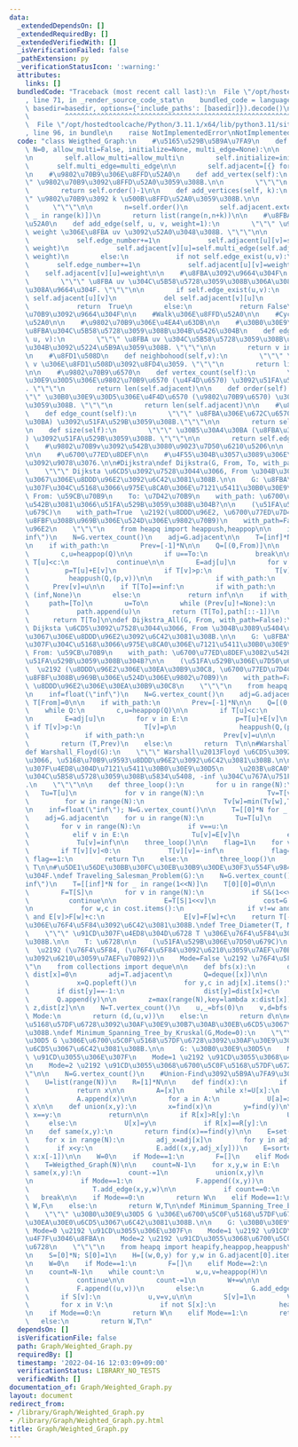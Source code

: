 ```yaml
---
data:
  _extendedDependsOn: []
  _extendedRequiredBy: []
  _extendedVerifiedWith: []
  _isVerificationFailed: false
  _pathExtension: py
  _verificationStatusIcon: ':warning:'
  attributes:
    links: []
  bundledCode: "Traceback (most recent call last):\n  File \"/opt/hostedtoolcache/Python/3.11.1/x64/lib/python3.11/site-packages/onlinejudge_verify/documentation/build.py\"\
    , line 71, in _render_source_code_stat\n    bundled_code = language.bundle(stat.path,\
    \ basedir=basedir, options={'include_paths': [basedir]}).decode()\n          \
    \         ^^^^^^^^^^^^^^^^^^^^^^^^^^^^^^^^^^^^^^^^^^^^^^^^^^^^^^^^^^^^^^^^^^^^^^^^^^^^^^^^^\n\
    \  File \"/opt/hostedtoolcache/Python/3.11.1/x64/lib/python3.11/site-packages/onlinejudge_verify/languages/python.py\"\
    , line 96, in bundle\n    raise NotImplementedError\nNotImplementedError\n"
  code: "class Weigthed_Graph:\n    #\u5165\u529B\u5B9A\u7FA9\n    def __init__(self,\
    \ N=0, allow_multi=False, initialize=None, multi_edge=None):\n\n        self.edge_number=0\n\
    \n        self.allow_multi=allow_multi\n        self.initialize=initialize\n \
    \       self.multi_edge=multi_edge\n\n        self.adjacent=[{} for _ in range(N)]\n\
    \n    #\u9802\u70B9\u306E\u8FFD\u52A0\n    def add_vertex(self):\n        \"\"\
    \" \u9802\u70B9\u3092\u8FFD\u52A0\u3059\u308B.\n\n        \"\"\"\n        self.adjacent.append({})\n\
    \        return self.order()-1\n\n    def add_vertices(self, k):\n        \"\"\
    \" \u9802\u70B9\u3092 k \u500B\u8FFD\u52A0\u3059\u308B.\n\n        k: int\n  \
    \      \"\"\"\n\n        n=self.order()\n        self.adjacent.extend([{} for\
    \ _ in range(k)])\n        return list(range(n,n+k))\n\n    #\u8FBA\u306E\u8FFD\
    \u52A0\n    def add_edge(self, u, v, weight=1):\n        \"\"\" \u91CD\u3055\u304C\
    \ weight \u306E\u8FBA uv \u3092\u52A0\u3048\u308B. \"\"\"\n\n        if self.allow_multi:\n\
    \            self.edge_number+=1\n            self.adjacent[u][v]=self.multi_edge(self.adjacent[u].get(v,self.initialize),\
    \ weight)\n            self.adjacent[v][u]=self.multi_edge(self.adjacent[v].get(u,self.initialize),\
    \ weight)\n        else:\n            if not self.edge_exist(u,v):\n         \
    \       self.edge_number+=1\n            self.adjacent[u][v]=weight\n        \
    \    self.adjacent[v][u]=weight\n\n    #\u8FBA\u3092\u9664\u304F\n    def remove_edge(self,u,v):\n\
    \        \"\"\" \u8FBA uv \u304C\u5B58\u5728\u3059\u308B\u306A\u3089\u3070\u53D6\
    \u308A\u9664\u304F. \"\"\"\n\n        if self.edge_exist(u,v):\n            del\
    \ self.adjacent[u][v]\n            del self.adjacent[v][u]\n            self.edge_number-=1\n\
    \            return  True\n        else:\n            return False\n\n    #\u9802\
    \u70B9\u3092\u9664\u304F\n\n    #Walk\u306E\u8FFD\u52A0\n\n    #Cycle\u306E\u8FFD\
    \u52A0\n\n    #\u9802\u70B9\u306E\u4EA4\u63DB\n\n    #\u30B0\u30E9\u30D5\u306B\
    \u8FBA\u304C\u5B58\u5728\u3059\u308B\u304B\u5426\u304B\n    def edge_exist(self,\
    \ u, v):\n        \"\"\" \u8FBA uv \u304C\u5B58\u5728\u3059\u308B\u304B\u3069\u3046\
    \u304B\u3092\u5224\u5B9A\u3059\u308B. \"\"\"\n\n        return v in self.adjacent[u]\n\
    \n    #\u8FD1\u508D\n    def neighbohood(self,v):\n        \"\"\" \u9802\u70B9\
    \ v \u306E\u8FD1\u508D\u3092\u8FD4\u3059. \"\"\"\n        return list(self.adjacent[v].keys())\n\
    \n\n    #\u9802\u70B9\u6570\n    def vertex_count(self):\n        \"\"\" \u30B0\
    \u30E9\u30D5\u306E\u9802\u70B9\u6570 (\u4F4D\u6570) \u3092\u51FA\u529B\u3059\u308B\
    . \"\"\"\n        return len(self.adjacent)\n\n    def order(self):\n        \"\
    \"\" \u30B0\u30E9\u30D5\u306E\u4F4D\u6570 (\u9802\u70B9\u6570) \u3092\u51FA\u529B\
    \u3059\u308B. \"\"\"\n        return len(self.adjacent)\n\n    #\u8FBA\u6570\n\
    \    def edge_count(self):\n        \"\"\" \u8FBA\u306E\u672C\u6570 (\u30B5\u30A4\
    \u30BA) \u3092\u51FA\u529B\u3059\u308B.\"\"\"\n\n        return self.edge_number\n\
    \n    def size(self):\n        \"\"\" \u30B5\u30A4\u30BA (\u8FBA\u306E\u672C\u6570\
    ) \u3092\u51FA\u529B\u3059\u308B. \"\"\"\n\n        return self.edge_number\n\n\
    \    #\u9802\u70B9v\u3092\u542B\u3080\u9023\u7D50\u6210\u5206\n\n    #\u8DDD\u96E2\
    \n\n    #\u6700\u77ED\u8DEF\n\n    #\u4F55\u304B\u3057\u3089\u306E\u9802\u70B9\
    \u3092\u9078\u3076.\n\n#Dijkstra\ndef Dijkstra(G, From, To, with_path=False):\n\
    \    \"\"\" Dijksta \u6CD5\u3092\u7528\u3044\u3066, From \u304B\u3089 To \u307E\
    \u3067\u306E\u8DDD\u96E2\u3092\u6C42\u3081\u308B.\n\n    G: \u8FBA\u306E\u91CD\
    \u307F\u304C\u5168\u3066\u975E\u8CA0\u306E\u7121\u5411\u30B0\u30E9\u30D5\n   \
    \ From: \u59CB\u70B9\n    To: \u7D42\u70B9\n    with_path: \u6700\u77ED\u8DEF\u3082\
    \u542B\u3081\u3066\u51FA\u529B\u3059\u308B\u304B?\n\n    (\u51FA\u529B\u306E\u7D50\
    \u679C)\n    with_path=True  \u2192(\u8DDD\u96E2, \u6700\u77ED\u7D4C\u8DEF\u306E\
    \u8FBF\u308B\u969B\u306E\u524D\u306E\u9802\u70B9)\n    with_path=False \u2192\u8DDD\
    \u96E2\n    \"\"\"\n    from heapq import heappush,heappop\n\n    inf=float(\"\
    inf\")\n    N=G.vertex_count()\n    adj=G.adjacent\n\n    T=[inf]*N; T[From]=0\n\
    \n    if with_path:\n        Prev=[-1]*N\n\n    Q=[(0,From)]\n\n    while Q:\n\
    \        c,u=heappop(Q)\n\n        if u==To:\n            break\n\n        if\
    \ T[u]<c:\n            continue\n\n        E=adj[u]\n        for v in E:\n   \
    \         p=T[u]+E[v]\n            if T[v]>p:\n                T[v]=p\n      \
    \          heappush(Q,(p,v))\n\n                if with_path:\n              \
    \      Prev[v]=u\n\n    if T[To]==inf:\n        if with_path:\n            return\
    \ (inf,None)\n        else:\n            return inf\n\n    if with_path:\n   \
    \     path=[To]\n        u=To\n        while (Prev[u]!=None):\n            u=Prev[u]\n\
    \            path.append(u)\n        return (T[To],path[::-1])\n    else:\n  \
    \      return T[To]\n\ndef Dijkstra_All(G, From, with_path=False):\n    \"\"\"\
    \ Dijksta \u6CD5\u3092\u7528\u3044\u3066, From \u304B\u3089\u5404\u9802\u70B9\u307E\
    \u3067\u306E\u8DDD\u96E2\u3092\u6C42\u3081\u308B.\n\n    G: \u8FBA\u306E\u91CD\
    \u307F\u304C\u5168\u3066\u975E\u8CA0\u306E\u7121\u5411\u30B0\u30E9\u30D5\n   \
    \ From: \u59CB\u70B9\n    with_path: \u6700\u77ED\u8DEF\u3082\u542B\u3081\u3066\
    \u51FA\u529B\u3059\u308B\u304B?\n\n    (\u51FA\u529B\u306E\u7D50\u679C)\n    with_path=True\
    \  \u2192 (\u8DDD\u96E2\u306E\u30EA\u30B9\u30C8, \u6700\u77ED\u7D4C\u8DEF\u306E\
    \u8FBF\u308B\u969B\u306E\u524D\u306E\u9802\u70B9)\n    with_path=False \u2192\
    \ \u8DDD\u96E2\u306E\u30EA\u30B9\u30C8\n    \"\"\"\n    from heapq import heappush,heappop\n\
    \n    inf=float(\"inf\")\n    N=G.vertex_count()\n    adj=G.adjacent\n\n    T=[inf]*N;\
    \ T[From]=0\n\n    if with_path:\n        Prev=[-1]*N\n\n    Q=[(0,From)]\n\n\
    \    while Q:\n        c,u=heappop(Q)\n\n        if T[u]<c:\n            continue\n\
    \n        E=adj[u]\n        for v in E:\n            p=T[u]+E[v]\n           \
    \ if T[v]>p:\n                T[v]=p\n                heappush(Q,(p,v))\n\n  \
    \              if with_path:\n                    Prev[v]=u\n\n    if with_path:\n\
    \        return (T,Prev)\n    else:\n        return  T\n\n#Warshall\u2013Floyd\n\
    def Warshall_Floyd(G):\n    \"\"\" Warshall\u2013Floyd \u6CD5\u3092\u7528\u3044\
    \u3066, \u5168\u70B9\u9593\u8DDD\u96E2\u3092\u6C42\u3081\u308B.\n\n    G: \u91CD\
    \u307F\u4ED8\u304D\u7121\u5411\u30B0\u30E9\u30D5\n    \u203B\u8CA0\u306E\u8FBA\
    \u304C\u5B58\u5728\u3059\u308B\u5834\u5408, -inf \u304C\u767A\u751F\u3059\u308B\
    .\n    \"\"\"\n\n    def three_loop():\n        for u in range(N):\n         \
    \   Tu=T[u]\n            for v in range(N):\n                Tv=T[v]\n       \
    \         for w in range(N):\n                    Tv[w]=min(Tv[w],Tv[u]+Tu[w])\n\
    \n    inf=float(\"inf\"); N=G.vertex_count()\n\n    T=[[0]*N for _ in range(N)]\n\
    \    adj=G.adjacent\n    for u in range(N):\n        Tu=T[u]\n        E=adj[u]\n\
    \        for v in range(N):\n            if v==u:\n                Tu[v]=0\n \
    \           elif v in E:\n                Tu[v]=E[v]\n            else:\n    \
    \            Tu[v]=inf\n\n    three_loop()\n\n    flag=1\n    for v in range(N):\n\
    \        if T[v][v]<0:\n            T[v][v]=-inf\n            flag=0\n\n    if\
    \ flag==1:\n        return T\n    else:\n        three_loop()\n        return\
    \ T\n\n#\u5DE1\u56DE\u30BB\u30FC\u30EB\u30B9\u30DE\u30F3\u554F\u984C\u3092\u89E3\
    \u304F.\ndef Traveling_Salesman_Problem(G):\n    N=G.vertex_count()\n\n    inf=float(\"\
    inf\")\n    T=[[inf]*N for _ in range(1<<N)]\n    T[0][0]=0\n\n    for S in range(1<<N):\n\
    \        F=T[S]\n        for v in range(N):\n            if S&(1<<v):\n      \
    \          continue\n\n            E=T[S|1<<v]\n            cost=G.adjacent[v]\n\
    \n            for w,c in cost.items():\n                if v!=w and G.edge_exist(v,w)\
    \ and E[v]>F[w]+c:\n                    E[v]=F[w]+c\n    return T[-1][0]\n\n#\u6728\
    \u306E\u76F4\u5F84\u3092\u6C42\u3081\u308B.\ndef Tree_Diameter(T, Mode=False):\n\
    \    \"\"\" \u91CD\u307F\u4ED8\u304D\u6728 T \u306E\u76F4\u5F84\u3092\u6C42\u3081\
    \u308B.\n\n    T: \u6728\n\n    (\u51FA\u529B\u306E\u7D50\u679C)\n    Mode=True\
    \  \u2192 (\u76F4\u5F84, (\u76F4\u5F84\u3092\u6210\u3059\u7AEF\u70B91, \u76F4\u5F84\
    \u3092\u6210\u3059\u7AEF\u70B92))\n    Mode=False \u2192 \u76F4\u5F84\n    \"\"\
    \"\n    from collections import deque\n\n    def bfs(x):\n        dist=[-1]*N;\
    \ dist[x]=0\n        adj=T.adjacent\n        Q=deque([x])\n\n        while Q:\n\
    \            x=Q.popleft()\n            for y,c in adj[x].items():\n         \
    \       if dist[y]==-1:\n                    dist[y]=dist[x]+c\n             \
    \       Q.append(y)\n\n        z=max(range(N),key=lambda x:dist[x])\n        return\
    \ z,dist[z]\n\n    N=T.vertex_count()\n    u,_=bfs(0)\n    v,d=bfs(u)\n\n    if\
    \ Mode:\n        return (d,(u,v))\n    else:\n        return d\n\n#\u6700\u5C0F\
    \u5168\u57DF\u6728\u3092\u30AF\u30E9\u30B7\u30AB\u30EB\u6CD5\u3067\u6C42\u3081\
    \u308B.\ndef Minimum_Spanning_Tree_by_Kruskal(G,Mode=0):\n    \"\"\" \u30B0\u30E9\
    \u30D5 G \u306E\u6700\u5C0F\u5168\u57DF\u6728\u3092\u30AF\u30E9\u30B7\u30AB\u30EB\
    \u6CD5\u3067\u6C42\u3081\u308B.\n\n    G: \u30B0\u30E9\u30D5\n    Mode=0 \u2192\
    \ \u91CD\u3055\u306E\u307F\n    Mode=1 \u2192 \u91CD\u3055\u3068\u4F7F\u3046\u8FBA\
    \n    Mode=2 \u2192 \u91CD\u3055\u3068\u6700\u5C0F\u5168\u57DF\u6728\n    \"\"\
    \"\n\n    N=G.vertex_count()\n    #Union-Find\u3092\u5B9A\u7FA9\u3059\u308B.\n\
    \    U=list(range(N))\n    R=[1]*N\n\n    def find(x):\n        if U[x]==x:\n\
    \            return x\n\n        A=[x]\n        while x!=U[x]:\n            x=U[x]\n\
    \            A.append(x)\n\n        for a in A:\n            U[a]=x\n        return\
    \ x\n\n    def union(x,y):\n        x=find(x)\n        y=find(y)\n\n        if\
    \ x==y:\n            return\n\n        if R[x]>R[y]:\n            U[y]=x\n   \
    \     else:\n            U[x]=y\n            if R[x]==R[y]:\n                R[y]+=1\n\
    \n    def same(x,y):\n        return find(x)==find(y)\n\n    E=set()\n    adj=G.adjacent\n\
    \    for x in range(N):\n        adj_x=adj[x]\n        for y in adj_x:\n     \
    \       if x<y:\n                E.add((x,y,adj_x[y]))\n    E=sorted(E,key=lambda\
    \ x:x[-1])\n\n    W=0\n    if Mode==1:\n        F=[]\n    elif Mode==2:\n    \
    \    T=Weigthed_Graph(N)\n\n    count=N-1\n    for x,y,w in E:\n        if not\
    \ same(x,y):\n            count-=1\n            union(x,y)\n            W+=w\n\
    \n            if Mode==1:\n                F.append((x,y))\n            elif Mode==2:\n\
    \                T.add_edge(x,y,w)\n\n            if count==0:\n             \
    \   break\n\n    if Mode==0:\n        return W\n    elif Mode==1:\n        return\
    \ W,F\n    else:\n        return W,T\n\ndef Minimum_Spanning_Tree_by_Prim(G,Mode=0):\n\
    \    \"\"\" \u30B0\u30E9\u30D5 G \u306E\u6700\u5C0F\u5168\u57DF\u6728\u3092\u30D7\
    \u30EA\u30E0\u6CD5\u3067\u6C42\u3081\u308B.\n\n    G: \u30B0\u30E9\u30D5\n   \
    \ Mode=0 \u2192 \u91CD\u3055\u306E\u307F\n    Mode=1 \u2192 \u91CD\u3055\u3068\
    \u4F7F\u3046\u8FBA\n    Mode=2 \u2192 \u91CD\u3055\u3068\u6700\u5C0F\u5168\u57DF\
    \u6728\n    \"\"\"\n    from heapq import heapify,heappop,heappush\n    N=G.vertex_count()\n\
    \n    S=[0]*N; S[0]=1\n    H=[(w,0,y) for y,w in G.adjacent[0].items()]\n    heapify(H)\n\
    \n    W=0\n    if Mode==1:\n        F=[]\n    elif Mode==2:\n        T=Weigthed_Graph(N)\n\
    \n    count=N-1\n    while count:\n        w,u,v=heappop(H)\n        if S[u]==S[v]:\n\
    \            continue\n\n        count-=1\n        W+=w\n\n        if Mode==1:\n\
    \            F.append((u,v))\n        else:\n            G.add_edge(u,v,w)\n\n\
    \        if S[v]:\n            u,v=v,u\n\n        S[v]=1\n        V=G.adjacent[v]\n\
    \        for x in V:\n            if not S[x]:\n                heappush(H,(V[x],v,x))\n\
    \n    if Mode==0:\n        return W\n    elif Mode==1:\n        return W,F\n \
    \   else:\n        return W,T\n"
  dependsOn: []
  isVerificationFile: false
  path: Graph/Weighted_Graph.py
  requiredBy: []
  timestamp: '2022-04-16 12:03:09+09:00'
  verificationStatus: LIBRARY_NO_TESTS
  verifiedWith: []
documentation_of: Graph/Weighted_Graph.py
layout: document
redirect_from:
- /library/Graph/Weighted_Graph.py
- /library/Graph/Weighted_Graph.py.html
title: Graph/Weighted_Graph.py
---
```

